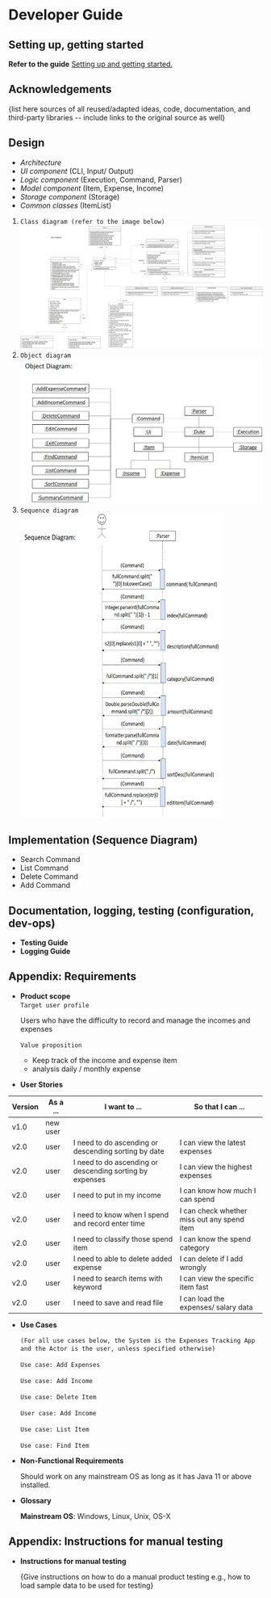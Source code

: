 # Developer Guide

## Setting up, getting started
**Refer to the guide** <a href="https://github.com/AY2122S1-TIC4001-F18-2/tp/blob/master/README.md">Setting up and getting started.</a>

## Acknowledgements

{list here sources of all reused/adapted ideas, code, documentation, and third-party libraries -- include links to the original source as well}

## Design 

* *Architecture*
* *UI component* (CLI, Input/ Output)  
* *Logic component* (Execution, Command, Parser)
* *Model component* (Item, Expense, Income)
* *Storage component* (Storage)
* *Common classes* (ItemList)

1. ```Class diagram (refer to the image below)```<br/>
        <img src="Diagram/class_diagram_new.jpg" with="2500" height=auto>
2. ```Object diagram```<br/>
        <img src="Diagram/object_diagram_new.jpg" width="500">
3. ```Sequence diagram```<br/>
        <img src="Diagram/sequence_diagram.jpg" width="400" height="600">

   

## Implementation (Sequence Diagram)
* Search Command
* List Command
* Delete Command
* Add Command

## Documentation, logging, testing (configuration, dev-ops)
* **Testing Guide**
* **Logging Guide**

## Appendix: Requirements

 * **Product scope** </br>
   ```Target user profile```

   Users who have the difficulty to record and manage the incomes and expenses

   ```Value proposition```

   * Keep track of the income and expense item
   * analysis daily / monthly expense

* **User Stories**

|Version| As a ... | I want to ... | So that I can ...|
|--------|----------|---------------|------------------|
|v1.0|new user|||
|v2.0|user|I need to do ascending or descending sorting by date|I can view the latest expenses|
|v2.0|user|I need to do ascending or descending sorting by expenses|I can view the highest expenses|
|v2.0|user|I need to put in my income|I can know how much I can spend|
|v2.0|user|I need to know when I spend and record enter time|I can check whether miss out any spend item|
|v2.0|user|I need to classify those spend item|I can know the spend category|
|v2.0|user|I need to able to delete added expense|I can delete if I add wrongly
|v2.0|user|I need to search items with keyword|I can view the specific item fast|
|v2.0|user|I need to save and read file|I can load the expenses/ salary data|


* **Use Cases**

      (For all use cases below, the System is the Expenses Tracking App and the Actor is the user, unless specified otherwise)

      Use case: Add Expenses

      Use case: Add Income

      Use case: Delete Item

      User case: Add Income

      Use case: List Item

      Use case: Find Item

* **Non-Functional Requirements**

  Should work on any mainstream OS as long as it has Java 11 or above installed.

* **Glossary**

  **Mainstream OS**:  Windows, Linux, Unix, OS-X

## Appendix:  Instructions for manual testing

* **Instructions for manual testing**

   {Give instructions on how to do a manual product testing e.g., how to load sample data to be used for testing}
